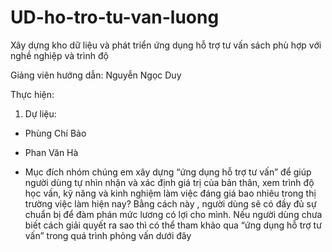 # UD-ho-tro-tu-van-luong
Xây dựng kho dữ liệu và phát triển ứng dụng hỗ trợ tư vấn sách phù hợp với nghề nghiệp và trình độ

Giảng viên hướng dẫn: Nguyễn Ngọc Duy

Thực hiện:
1. Dự liệu:
 - Phùng Chí Bảo
 - Phan Văn Hà

-	Mục đích nhóm chúng em xây dựng “ứng dụng hỗ trợ tư vấn” để giúp người dùng tự nhìn nhận và xác định giá trị của bản thân, 
xem trình độ học vấn, kỹ năng và kinh nghiệm làm việc đáng giá bao nhiêu trong thị trường việc làm hiện nay? Bằng cách này , 
người dùng sẽ có đầy đủ sự chuẩn bị để đàm phán mức lương có lợi cho mình.
Nếu người dùng chưa biết cách giải quyết ra sao thì có thể tham khảo qua “ứng dụng hỗ trợ tư vấn” trong quá trình phỏng vấn dưới đây
